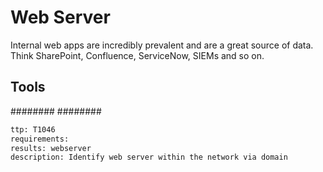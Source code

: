 # Web Server
Internal web apps are incredibly prevalent and are a great source of data. Think SharePoint, Confluence, ServiceNow, SIEMs and so on.



## Tools
########
########

```meta
ttp: T1046
requirements: 
results: webserver
description: Identify web server within the network via domain
```